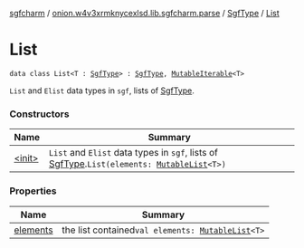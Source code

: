 [sgfcharm](../../../index.md) / [onion.w4v3xrmknycexlsd.lib.sgfcharm.parse](../../index.md) / [SgfType](../index.md) / [List](./index.md)

# List

`data class List<T : `[`SgfType`](../index.md)`> : `[`SgfType`](../index.md)`, `[`MutableIterable`](https://kotlinlang.org/api/latest/jvm/stdlib/kotlin.collections/-mutable-iterable/index.html)`<T>`

`List` and `Elist` data types in `sgf`, lists of [SgfType](../index.md).

### Constructors

| Name | Summary |
|---|---|
| [&lt;init&gt;](-init-.md) | `List` and `Elist` data types in `sgf`, lists of [SgfType](../index.md).`List(elements: `[`MutableList`](https://kotlinlang.org/api/latest/jvm/stdlib/kotlin.collections/-mutable-list/index.html)`<T>)` |

### Properties

| Name | Summary |
|---|---|
| [elements](elements.md) | the list contained`val elements: `[`MutableList`](https://kotlinlang.org/api/latest/jvm/stdlib/kotlin.collections/-mutable-list/index.html)`<T>` |
